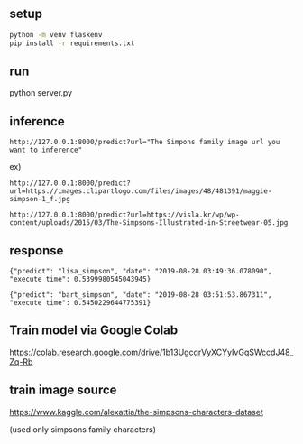 ## setup
```sh
python -m venv flaskenv
pip install -r requirements.txt
```
## run

python server.py

## inference

```http://127.0.0.1:8000/predict?url="The Simpons family image url you want to inference"```

ex)


```
http://127.0.0.1:8000/predict?url=https://images.clipartlogo.com/files/images/48/481391/maggie-simpson-1_f.jpg
```
```
http://127.0.0.1:8000/predict?url=https://visla.kr/wp/wp-content/uploads/2015/03/The-Simpsons-Illustrated-in-Streetwear-05.jpg
```
## response
```
{"predict": "lisa_simpson", "date": "2019-08-28 03:49:36.078090", "execute time": 0.5399980545043945}
```
```
{"predict": "bart_simpson", "date": "2019-08-28 03:51:53.867311", "execute time": 0.5450229644775391}
```


## Train model via Google Colab

https://colab.research.google.com/drive/1b13UgcqrVyXCYyIvGqSWccdJ48_Zq-Rb


## train image source 

https://www.kaggle.com/alexattia/the-simpsons-characters-dataset

(used only simpsons family characters)
